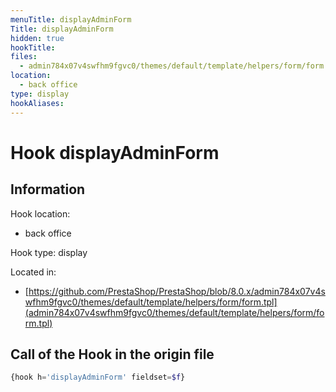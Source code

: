 ```yaml
---
menuTitle: displayAdminForm
Title: displayAdminForm
hidden: true
hookTitle: 
files:
  - admin784x07v4swfhm9fgvc0/themes/default/template/helpers/form/form.tpl
location:
  - back office
type: display
hookAliases:
---
```


# Hook displayAdminForm

## Information

Hook location:
  - back office

Hook type: display

Located in: 
  - [https://github.com/PrestaShop/PrestaShop/blob/8.0.x/admin784x07v4swfhm9fgvc0/themes/default/template/helpers/form/form.tpl](admin784x07v4swfhm9fgvc0/themes/default/template/helpers/form/form.tpl)

## Call of the Hook in the origin file

```php
{hook h='displayAdminForm' fieldset=$f}
```